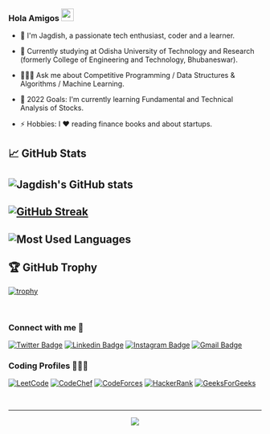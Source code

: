 ### Hola Amigos <a href="https://www.linkedin.com/in/jagdishsahoo/"><img src="https://media.giphy.com/media/hvRJCLFzcasrR4ia7z/giphy.gif" width="25px"></a>

- 👋 I'm Jagdish, a passionate tech enthusiast, coder and a learner.

- 🔭 Currently studying at Odisha University of Technology and Research (formerly College of Engineering and Technology, Bhubaneswar).

- 👨🏽‍💻 Ask me about Competitive Programming / Data Structures & Algorithms / Machine Learning.

- 🌱 2022 Goals: I'm currently learning Fundamental and Technical Analysis of Stocks.

- ⚡ Hobbies: I ❤️ reading finance books and about startups.

## 📈 GitHub Stats
![Jagdish's GitHub stats](https://github-readme-stats.vercel.app/api?username=Jagdish1998&show_icons=true&theme=dark)
---
[![GitHub Streak](https://github-readme-streak-stats.herokuapp.com/?user=Jagdish1998&theme=dark)](https://github.com/Jagdish1998/github-readme-streak-stats)
---
![Most Used Languages](https://github-readme-stats.vercel.app/api/top-langs/?username=Jagdish1998&layout=compact&theme=dark)
---
## 🏆 GitHub Trophy
[![trophy](https://github-profile-trophy.vercel.app/?username=Jagdish1998&column=8)](https://github-profile-trophy.vercel.app/?username=Jagdish1998&column=8)



<br>

### Connect with me 👯

[![Twitter Badge](https://img.shields.io/badge/-@Jagdish-1ca0f1?style=flat-square&labelColor=1ca0f1&logo=twitter&logoColor=white&link=https://twitter.com/JagdishSahoo5)](https://twitter.com/JagdishSahoo5) [![Linkedin Badge](https://img.shields.io/badge/-Jagdish-blue?style=flat-square&logo=Linkedin&logoColor=white&link=https://www.linkedin.com/in/jagdishsahoo/)](https://www.linkedin.com/in/jagdishsahoo/)
[![Instagram Badge](https://img.shields.io/badge/-Jagdish-green?style=flat-square&logo=Instagram&logoColor=white&link=https://www.instagram.com/n_a_r_c_o_t_i_c_18/)](https://www.instagram.com/n_a_r_c_o_t_i_c_18/)
[![Gmail Badge](https://img.shields.io/badge/-jagdish@gmail.com-c14438?style=flat-square&logo=Gmail&logoColor=white&link=mailto:jagdish.cet.edu@gmail.com)](mailto:jagdish.cet.edu@gmail.com)

### Coding Profiles 👨🏽‍💻

[![LeetCode](https://img.shields.io/badge/-LeetCode-%23F7DF1C?style=flat-square&logo=leetcode&logoColor=000000&labelColor=%23F7DF1C&color=%23FFCE5A&link=https://leetcode.com/jagdish1998/)](https://leetcode.com/jagdish1998/)
[![CodeChef](https://img.shields.io/badge/-CodeChef-%23F7DF1C?style=flat-square&logo=codechef&logoColor=000000&labelColor=%DEB887&color=%8B4513&link=https://codechef.com/users/jagdish1998)](https://codechef.com/users/jagdish1998)
[![CodeForces](https://img.shields.io/badge/-CodeForces-61DAFB?style=flat-square&logo=codeforces&logoColor=000000&link=https://codeforces.com/profile/jagdish1998)](https://codeforces.com/profile/jagdish1998)
[![HackerRank](https://img.shields.io/badge/-HackerRank-563D7C?style=flat-square&logo=hackerrank&link=https://www.hackerrank.com/viratrunmachine1?hr_r=1)](https://www.hackerrank.com/viratrunmachine1?hr_r=1)
[![GeeksForGeeks](https://img.shields.io/badge/-GeeksForGeeks-339933?style=flat-square&logo=geeksforgeeks&logoColor=000000&link=https://auth.geeksforgeeks.org/user/jagdish1998/profile)](https://auth.geeksforgeeks.org/user/jagdish1998/profile)

<br/>
<hr>
<p align="center">
    <a href="https://github.com/adityathakurxd/">
    <img align="center" src="https://activity-graph.herokuapp.com/graph?username=Jagdish1998&theme=dark" />
  </a>
</p>
